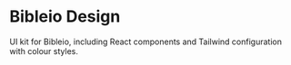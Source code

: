 # Bibleio Design

UI kit for Bibleio, including React components and Tailwind configuration with colour styles.
